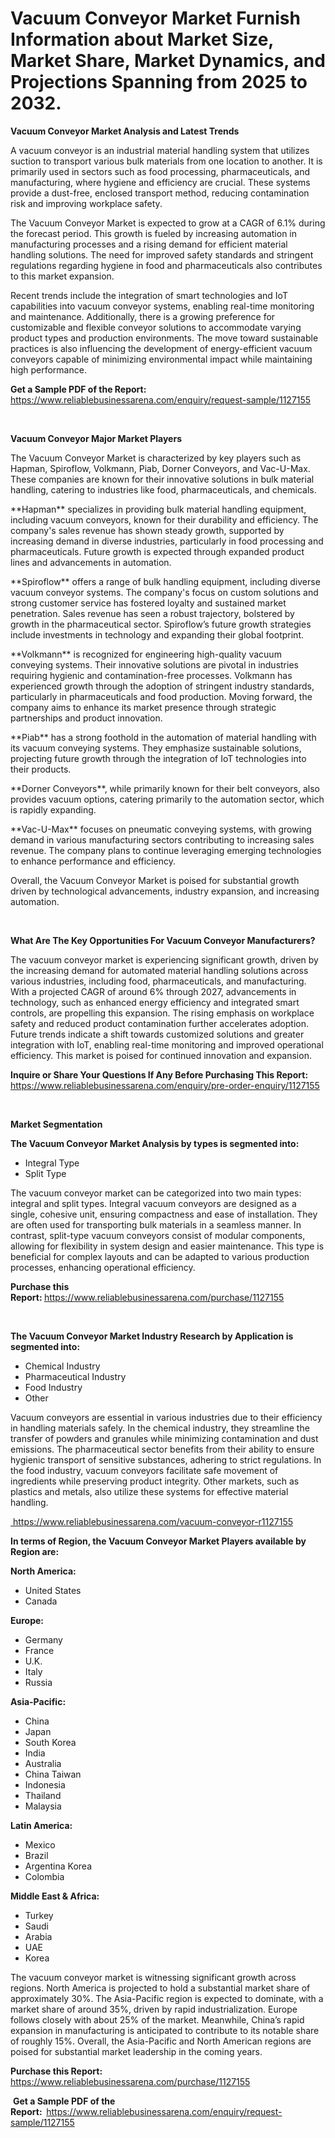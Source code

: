 <p><h1>Vacuum Conveyor Market Furnish Information about Market Size, Market Share, Market Dynamics, and Projections Spanning from 2025 to 2032.</h1></p><p><strong>Vacuum Conveyor Market Analysis and Latest Trends</strong></p>
<p><p>A vacuum conveyor is an industrial material handling system that utilizes suction to transport various bulk materials from one location to another. It is primarily used in sectors such as food processing, pharmaceuticals, and manufacturing, where hygiene and efficiency are crucial. These systems provide a dust-free, enclosed transport method, reducing contamination risk and improving workplace safety.</p><p>The Vacuum Conveyor Market is expected to grow at a CAGR of 6.1% during the forecast period. This growth is fueled by increasing automation in manufacturing processes and a rising demand for efficient material handling solutions. The need for improved safety standards and stringent regulations regarding hygiene in food and pharmaceuticals also contributes to this market expansion. </p><p>Recent trends include the integration of smart technologies and IoT capabilities into vacuum conveyor systems, enabling real-time monitoring and maintenance. Additionally, there is a growing preference for customizable and flexible conveyor solutions to accommodate varying product types and production environments. The move toward sustainable practices is also influencing the development of energy-efficient vacuum conveyors capable of minimizing environmental impact while maintaining high performance.</p></p>
<p><strong>Get a Sample PDF of the Report:&nbsp;</strong> <a href="https://www.reliablebusinessarena.com/enquiry/request-sample/1127155?utm_campaign=3311&utm_medium=2&utm_source=Github&utm_content=ia&utm_term=16042025&utm_id=vacuum-conveyor">https://www.reliablebusinessarena.com/enquiry/request-sample/1127155</a></p>
<p>&nbsp;</p>
<p><strong>Vacuum Conveyor Major Market Players</strong></p>
<p><p>The Vacuum Conveyor Market is characterized by key players such as Hapman, Spiroflow, Volkmann, Piab, Dorner Conveyors, and Vac-U-Max. These companies are known for their innovative solutions in bulk material handling, catering to industries like food, pharmaceuticals, and chemicals.</p><p>**Hapman** specializes in providing bulk material handling equipment, including vacuum conveyors, known for their durability and efficiency. The company's sales revenue has shown steady growth, supported by increasing demand in diverse industries, particularly in food processing and pharmaceuticals. Future growth is expected through expanded product lines and advancements in automation.</p><p>**Spiroflow** offers a range of bulk handling equipment, including diverse vacuum conveyor systems. The company's focus on custom solutions and strong customer service has fostered loyalty and sustained market penetration. Sales revenue has seen a robust trajectory, bolstered by growth in the pharmaceutical sector. Spiroflow’s future growth strategies include investments in technology and expanding their global footprint.</p><p>**Volkmann** is recognized for engineering high-quality vacuum conveying systems. Their innovative solutions are pivotal in industries requiring hygienic and contamination-free processes. Volkmann has experienced growth through the adoption of stringent industry standards, particularly in pharmaceuticals and food production. Moving forward, the company aims to enhance its market presence through strategic partnerships and product innovation.</p><p>**Piab** has a strong foothold in the automation of material handling with its vacuum conveying systems. They emphasize sustainable solutions, projecting future growth through the integration of IoT technologies into their products. </p><p>**Dorner Conveyors**, while primarily known for their belt conveyors, also provides vacuum options, catering primarily to the automation sector, which is rapidly expanding.</p><p>**Vac-U-Max** focuses on pneumatic conveying systems, with growing demand in various manufacturing sectors contributing to increasing sales revenue. The company plans to continue leveraging emerging technologies to enhance performance and efficiency.</p><p>Overall, the Vacuum Conveyor Market is poised for substantial growth driven by technological advancements, industry expansion, and increasing automation.</p></p>
<p>&nbsp;</p>
<p><strong>What Are The Key Opportunities For Vacuum Conveyor Manufacturers?</strong></p>
<p><p>The vacuum conveyor market is experiencing significant growth, driven by the increasing demand for automated material handling solutions across various industries, including food, pharmaceuticals, and manufacturing. With a projected CAGR of around 6% through 2027, advancements in technology, such as enhanced energy efficiency and integrated smart controls, are propelling this expansion. The rising emphasis on workplace safety and reduced product contamination further accelerates adoption. Future trends indicate a shift towards customized solutions and greater integration with IoT, enabling real-time monitoring and improved operational efficiency. This market is poised for continued innovation and expansion.</p></p>
<p><strong>Inquire or Share Your Questions If Any Before Purchasing This Report:</strong> <a href="https://www.reliablebusinessarena.com/enquiry/pre-order-enquiry/1127155?utm_campaign=3311&utm_medium=2&utm_source=Github&utm_content=ia&utm_term=16042025&utm_id=vacuum-conveyor">https://www.reliablebusinessarena.com/enquiry/pre-order-enquiry/1127155</a></p>
<p>&nbsp;</p>
<p><strong>Market Segmentation</strong></p>
<p><strong>The Vacuum Conveyor Market Analysis by types is segmented into:</strong></p>
<p><ul><li>Integral Type</li><li>Split Type</li></ul></p>
<p><p>The vacuum conveyor market can be categorized into two main types: integral and split types. Integral vacuum conveyors are designed as a single, cohesive unit, ensuring compactness and ease of installation. They are often used for transporting bulk materials in a seamless manner. In contrast, split-type vacuum conveyors consist of modular components, allowing for flexibility in system design and easier maintenance. This type is beneficial for complex layouts and can be adapted to various production processes, enhancing operational efficiency.</p></p>
<p><strong>Purchase this Report:&nbsp;</strong><a href="https://www.reliablebusinessarena.com/purchase/1127155?utm_campaign=3311&utm_medium=2&utm_source=Github&utm_content=ia&utm_term=16042025&utm_id=vacuum-conveyor">https://www.reliablebusinessarena.com/purchase/1127155</a></p>
<p>&nbsp;</p>
<p><strong>The Vacuum Conveyor Market Industry Research by Application is segmented into:</strong></p>
<p><ul><li>Chemical Industry</li><li>Pharmaceutical Industry</li><li>Food Industry</li><li>Other</li></ul></p>
<p><p>Vacuum conveyors are essential in various industries due to their efficiency in handling materials safely. In the chemical industry, they streamline the transfer of powders and granules while minimizing contamination and dust emissions. The pharmaceutical sector benefits from their ability to ensure hygienic transport of sensitive substances, adhering to strict regulations. In the food industry, vacuum conveyors facilitate safe movement of ingredients while preserving product integrity. Other markets, such as plastics and metals, also utilize these systems for effective material handling.</p></p>
<p><a href="https://www.reliablebusinessarena.com/vacuum-conveyor-r1127155?utm_campaign=3311&utm_medium=2&utm_source=Github&utm_content=ia&utm_term=16042025&utm_id=vacuum-conveyor">&nbsp;https://www.reliablebusinessarena.com/vacuum-conveyor-r1127155</a></p>
<p><strong>In terms of Region, the Vacuum Conveyor Market Players available by Region are:</strong></p>
<p>
    <p> <strong> North America: </strong>
        <ul>
            <li>United States</li>
            <li>Canada</li>
        </ul>
        </p> 
    <p> <strong> Europe: </strong>
        <ul>
            <li>Germany</li>
            <li>France</li>
            <li>U.K.</li>
            <li>Italy</li>
            <li>Russia</li>
        </ul>
        </p> 
    <p> <strong> Asia-Pacific: </strong>
        <ul>
            <li>China</li>
            <li>Japan</li>
            <li>South Korea</li>
            <li>India</li>
            <li>Australia</li>
            <li>China Taiwan</li>
            <li>Indonesia</li>
            <li>Thailand</li>
            <li>Malaysia</li>
        </ul>
        </p> 
    <p> <strong> Latin America: </strong>
        <ul>
            <li>Mexico</li>
            <li>Brazil</li>
            <li>Argentina Korea</li>
            <li>Colombia</li>
        </ul>
        </p> 
    <p> <strong> Middle East & Africa: </strong>
        <ul>
            <li>Turkey</li>
            <li>Saudi</li>
            <li>Arabia</li>
            <li>UAE</li>
            <li>Korea</li>
        </ul>
    </p>
    </p>
<p><p>The vacuum conveyor market is witnessing significant growth across regions. North America is projected to hold a substantial market share of approximately 30%. The Asia-Pacific region is expected to dominate, with a market share of around 35%, driven by rapid industrialization. Europe follows closely with about 25% of the market. Meanwhile, China’s rapid expansion in manufacturing is anticipated to contribute to its notable share of roughly 15%. Overall, the Asia-Pacific and North American regions are poised for substantial market leadership in the coming years.</p></p>
<p><strong>Purchase this Report: </strong><a href="https://www.reliablebusinessarena.com/purchase/1127155?utm_campaign=3311&utm_medium=2&utm_source=Github&utm_content=ia&utm_term=16042025&utm_id=vacuum-conveyor">https://www.reliablebusinessarena.com/purchase/1127155</a></p>
<p>&nbsp;<strong>Get a Sample PDF of the Report:&nbsp;&nbsp;</strong><a href="https://www.reliablebusinessarena.com/enquiry/request-sample/1127155?utm_campaign=3311&utm_medium=2&utm_source=Github&utm_content=ia&utm_term=16042025&utm_id=vacuum-conveyor">https://www.reliablebusinessarena.com/enquiry/request-sample/1127155</a></p>
<p><strong></strong></p>
<p><p></p><p></p><p></p></p>